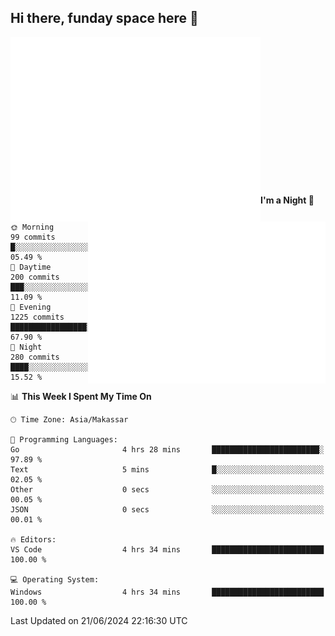 ## Hi there, funday space here 🚀

<img align="left" width="400" alt="🌞" src="https://raw.githubusercontent.com/fhasnur/fhasnur/master/general.svg?token=ATQS65TR7ETTG5RLJUDIDBLBN34HE">
<img align="right" width="380" alt="🌞" src="https://raw.githubusercontent.com/fhasnur/fhasnur/master/statistics.svg?token=ATQS65TR7ETTG5RLJUDIDBLBN34HE">

<br><br><br><br><br><br><br><br><br><br><br><br><br><br>

<!--START_SECTION:waka-->
**I'm a Night 🦉** 

```text
🌞 Morning                99 commits          █░░░░░░░░░░░░░░░░░░░░░░░░   05.49 % 
🌆 Daytime                200 commits         ███░░░░░░░░░░░░░░░░░░░░░░   11.09 % 
🌃 Evening                1225 commits        █████████████████░░░░░░░░   67.90 % 
🌙 Night                  280 commits         ████░░░░░░░░░░░░░░░░░░░░░   15.52 % 
```


📊 **This Week I Spent My Time On** 

```text
🕑︎ Time Zone: Asia/Makassar

💬 Programming Languages: 
Go                       4 hrs 28 mins       ████████████████████████░   97.89 % 
Text                     5 mins              █░░░░░░░░░░░░░░░░░░░░░░░░   02.05 % 
Other                    0 secs              ░░░░░░░░░░░░░░░░░░░░░░░░░   00.05 % 
JSON                     0 secs              ░░░░░░░░░░░░░░░░░░░░░░░░░   00.01 % 

🔥 Editors: 
VS Code                  4 hrs 34 mins       █████████████████████████   100.00 % 

💻 Operating System: 
Windows                  4 hrs 34 mins       █████████████████████████   100.00 % 
```


 Last Updated on 21/06/2024 22:16:30 UTC
<!--END_SECTION:waka-->
